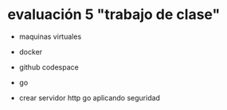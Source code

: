 # evaluación 5 "trabajo de clase"

- maquinas virtuales

- docker

- github codespace

- go

- crear servidor http go aplicando seguridad

